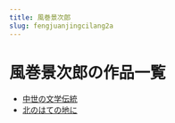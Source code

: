 ```yaml
---
title: 風巻景次郎
slug: fengjuanjingcilang2a
---
```


# 風巻景次郎の作品一覧

- [中世の文学伝統](zhongshinowenxuechuantong39)
- [北のはての地に](beinohatenodini24)
